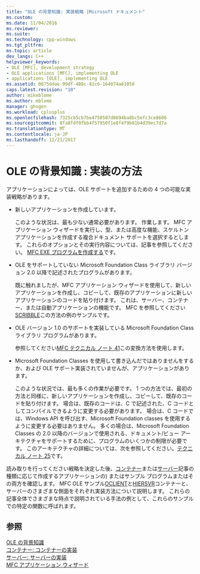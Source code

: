 ```yaml
---
title: "OLE の背景知識: 実装戦略 |Microsoft ドキュメント"
ms.custom: 
ms.date: 11/04/2016
ms.reviewer: 
ms.suite: 
ms.technology: cpp-windows
ms.tgt_pltfrm: 
ms.topic: article
dev_langs: C++
helpviewer_keywords:
- OLE [MFC], development strategy
- OLE applications [MFC], implementing OLE
- applications [OLE], implementing OLE
ms.assetid: 0875ddae-99df-488c-82c6-164074a81058
caps.latest.revision: "10"
author: mikeblome
ms.author: mblome
manager: ghogen
ms.workload: cplusplus
ms.openlocfilehash: 7325cb5cb7be4750507d8694ba8bc5efc3ce8606
ms.sourcegitcommit: 8fa8fdf0fbb4f57950f1e8f4f9b81b4d39ec7d7a
ms.translationtype: MT
ms.contentlocale: ja-JP
ms.lasthandoff: 12/21/2017
---
```

# <a name="ole-background-implementation-strategies"></a>OLE の背景知識 : 実装の方法
アプリケーションによっては、OLE サポートを追加するための 4 つの可能な実装戦略があります。  
  
-   新しいアプリケーションを作成しています。  
  
     このような状況は、最も少ない通常必要があります。 作業します。 MFC アプリケーション ウィザードを実行し、型、または高度な機能、スケルトン アプリケーションを作成する複合ドキュメント サポートを選択するとします。 これらのオプションとその実行内容については、記事を参照してください。 [MFC EXE プログラムを作成する](../mfc/reference/mfc-application-wizard.md)です。  
  
-   OLE をサポートしていない Microsoft Foundation Class ライブラリ バージョン 2.0 以降で記述されたプログラムがあります。  
  
     既に触れましたが、MFC アプリケーション ウィザードを使用して、新しいアプリケーションを作成し、コピーして、既存のアプリケーションに新しいアプリケーションのコードを貼り付けます。 これは、サーバー、コンテナー、または自動アプリケーションの機能です。 MFC を参照してください[SCRIBBLE](../visual-cpp-samples.md)この方法の例のサンプルです。  
  
-   OLE バージョン 1.0 のサポートを実装している Microsoft Foundation Class ライブラリ プログラムがあります。  
  
     参照してください[MFC テクニカル ノート 41](../mfc/tn041-mfc-ole1-migration-to-mfc-ole-2.md)この変換方法を使用します。  
  
-   Microsoft Foundation Classes を使用して書き込んだではありませんをするか、および OLE サポート実装されていませんが、アプリケーションがあります。  
  
     このような状況では、最も多くの作業が必要です。 1 つの方法では、最初の方法と同様に、新しいアプリケーションを作成し、コピーして、既存のコードを貼り付けます。 場合は、既存のコードは、C で記述された、C コードとしてコンパイルできるように変更する必要があります。 場合は、C コードでは、Windows API を呼び出す、Microsoft Foundation classes を使用するように変更する必要はありません。 多くの場合は、Microsoft Foundation Classes の 2.0 以降のバージョンで使用される、ドキュメント/ビュー アーキテクチャをサポートするために、プログラムのいくつかの制限が必要です。 このアーキテクチャの詳細については、次を参照してください。[テクニカル ノート 25](../mfc/tn025-document-view-and-frame-creation.md)です。  
  
 読み取りを行ってください戦略を決定した後、[コンテナー](../mfc/containers.md)または[サーバー](../mfc/servers.md)記事の種類に応じて作成するアプリケーションの) またはサンプル プログラムまたはその両方を確認します。 MFC OLE サンプル[OCLIENT](../visual-cpp-samples.md)と[HIERSVR](../visual-cpp-samples.md)コンテナーと、サーバーのさまざまな側面をそれぞれ実装方法について説明します。 これらの記事全体でさまざまな時点で説明されている手法の例として、これらのサンプルでの特定の関数に呼ばれます。  
  
## <a name="see-also"></a>参照  
 [OLE の背景知識](../mfc/ole-background.md)   
 [コンテナー: コンテナーの実装](../mfc/containers-implementing-a-container.md)   
 [サーバー: サーバーの実装](../mfc/servers-implementing-a-server.md)   
 [MFC アプリケーション ウィザード](../mfc/reference/mfc-application-wizard.md)

